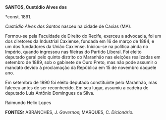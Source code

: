 **SANTOS, Custódio Alves dos**

\*const. 1891.

*Custódio Alves dos Santos* nasceu na cidade de Caxias (MA).

Formou-se pela Faculdade de Direito do Recife, exerceu a advocacia, foi
um dos diretores da Industrial Caxiense, fundada em 16 de março de 1884,
e um dos fundadores da União Caxiense. Iniciou-se na política ainda no
Império, quando ingressou nas fileiras do Partido Liberal. Foi eleito
deputado geral pelo quinto distrito do Maranhão nas eleições realizadas
em setembro de 1889, sob o gabinete de Ouro Preto, mas não pode assumir
o mandato devido à proclamação da República em 15 de novembro daquele
ano.

Em setembro de 1890 foi eleito deputado constituinte pelo Maranhão, mas
faleceu antes de ser reconhecido. Em seu lugar, assumiu a cadeira de
deputado Luís Antônio Domingues da Silva.

Raimundo Helio Lopes

**FONTES:** ABRANCHES, J. *Governos*; MARQUES, C. *Dicionário.*
